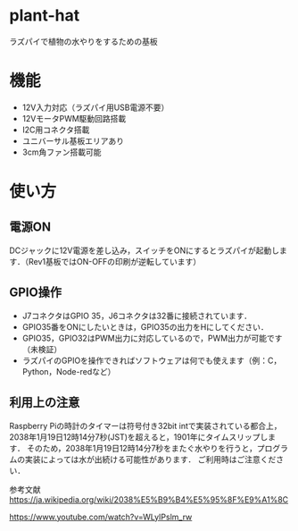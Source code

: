 # plant-hat
ラズパイで植物の水やりをするための基板

# 機能
  - 12V入力対応（ラズパイ用USB電源不要）
  - 12VモータPWM駆動回路搭載
  - I2C用コネクタ搭載
  - ユニバーサル基板エリアあり
  - 3cm角ファン搭載可能

# 使い方
## 電源ON
  DCジャックに12V電源を差し込み，スイッチをONにするとラズパイが起動します．（Rev1基板ではON-OFFの印刷が逆転しています）
  
## GPIO操作
  - J7コネクタはGPIO 35，J6コネクタは32番に接続されています．
  - GPIO35番をONにしたいときは，GPIO35の出力をHにしてください．
  - GPIO35，GPIO32はPWM出力に対応しているので，PWM出力が可能です（未検証）
  - ラズパイのGPIOを操作できればソフトウェアは何でも使えます（例：C，Python，Node-redなど）

## 利用上の注意
Raspberry Piの時計のタイマーは符号付き32bit intで実装されている都合上，2038年1月19日12時14分7秒(JST)を超えると，1901年にタイムスリップします．
そのため，2038年1月19日12時14分7秒をまたぐ水やりを行うと，プログラムの実装によっては水が出続ける可能性があります．
ご利用時はご注意ください．

参考文献
https://ja.wikipedia.org/wiki/2038%E5%B9%B4%E5%95%8F%E9%A1%8C

https://www.youtube.com/watch?v=WLyIPslm_rw
